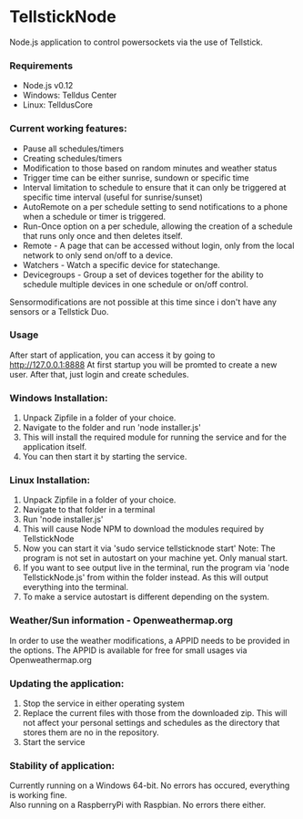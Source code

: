 # TellstickNode
Node.js application to control powersockets via the use of Tellstick.


### Requirements
- Node.js v0.12
- Windows: Telldus Center
- Linux: TelldusCore

### Current working features:
- Pause all schedules/timers
- Creating schedules/timers
- Modification to those based on random minutes and weather status
- Trigger time can be either sunrise, sundown or specific time
- Interval limitation to schedule to ensure that it can only be triggered at specific time interval (useful for sunrise/sunset)
- AutoRemote on a per schedule setting to send notifications to a phone when a schedule or timer is triggered.
- Run-Once option on a per schedule, allowing the creation of a schedule that runs only once and then deletes itself.
- Remote - A page that can be accessed without login, only from the local network to only send on/off to a device.
- Watchers - Watch a specific device for statechange.
- Devicegroups - Group a set of devices together for the ability to schedule multiple devices in one schedule or on/off control.

Sensormodifications are not possible at this time since i don't have any sensors or a Tellstick Duo.

### Usage
After start of application, you can access it by going to  
http://127.0.0.1:8888
At first startup you will be promted to create a new user. After that, just login and create schedules.

### Windows Installation:

1. Unpack Zipfile in a folder of your choice.
2. Navigate to the folder and run 'node installer.js'  
3. This will install the required module for running the service and for the application itself.
4. You can then start it by starting the service.

### Linux Installation:  

1. Unpack Zipfile in a folder of your choice.  
2. Navigate to that folder in a terminal  
3. Run 'node installer.js'  
4. This will cause Node NPM to download the modules required by TellstickNode  
5. Now you can start it via 'sudo service tellsticknode start' Note: The program is not set in autostart on your machine yet. Only manual start.  
6. If you want to see output live in the terminal, run the program via 'node TellstickNode.js' from within the folder instead. As this will output everything into the terminal.  
7. To make a service autostart is different depending on the system.  

### Weather/Sun information - Openweathermap.org

In order to use the weather modifications, a APPID needs to be provided in the options. The APPID is available for free for small usages via Openweathermap.org


### Updating the application:

1. Stop the service in either operating system
2. Replace the current files with those from the downloaded zip.  This will not affect your personal settings and schedules as the directory that stores them are no in the repository.
3. Start the service


### Stability of application:
Currently running on a Windows 64-bit. No errors has occured, everything is working fine.  
Also running on a RaspberryPi with Raspbian. No errors there either.
